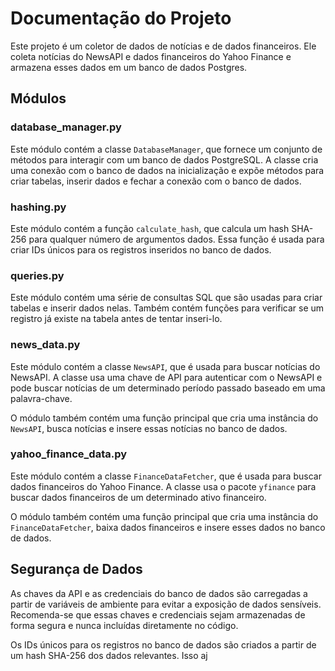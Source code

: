 # Documentação do Projeto

Este projeto é um coletor de dados de notícias e de dados financeiros. Ele coleta notícias do NewsAPI e dados financeiros do Yahoo Finance e armazena esses dados em um banco de dados Postgres.

## Módulos

### database_manager.py

Este módulo contém a classe `DatabaseManager`, que fornece um conjunto de métodos para interagir com um banco de dados PostgreSQL. A classe cria uma conexão com o banco de dados na inicialização e expõe métodos para criar tabelas, inserir dados e fechar a conexão com o banco de dados.

### hashing.py

Este módulo contém a função `calculate_hash`, que calcula um hash SHA-256 para qualquer número de argumentos dados. Essa função é usada para criar IDs únicos para os registros inseridos no banco de dados.

### queries.py

Este módulo contém uma série de consultas SQL que são usadas para criar tabelas e inserir dados nelas. Também contém funções para verificar se um registro já existe na tabela antes de tentar inseri-lo.

### news_data.py

Este módulo contém a classe `NewsAPI`, que é usada para buscar notícias do NewsAPI. A classe usa uma chave de API para autenticar com o NewsAPI e pode buscar notícias de um determinado período passado baseado em uma palavra-chave.

O módulo também contém uma função principal que cria uma instância do `NewsAPI`, busca notícias e insere essas notícias no banco de dados.

### yahoo_finance_data.py

Este módulo contém a classe `FinanceDataFetcher`, que é usada para buscar dados financeiros do Yahoo Finance. A classe usa o pacote `yfinance` para buscar dados financeiros de um determinado ativo financeiro.

O módulo também contém uma função principal que cria uma instância do `FinanceDataFetcher`, baixa dados financeiros e insere esses dados no banco de dados.

## Segurança de Dados

As chaves da API e as credenciais do banco de dados são carregadas a partir de variáveis de ambiente para evitar a exposição de dados sensíveis. Recomenda-se que essas chaves e credenciais sejam armazenadas de forma segura e nunca incluídas diretamente no código.

Os IDs únicos para os registros no banco de dados são criados a partir de um hash SHA-256 dos dados relevantes. Isso aj
